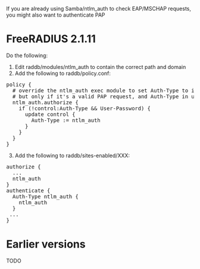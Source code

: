 If you are already using Samba/ntlm_auth to check EAP/MSCHAP requests, you might also want to authenticate PAP

# FreeRADIUS 2.1.11

Do the following:

1. Edit raddb/modules/ntlm_auth to contain the correct path and domain
2. Add the following to raddb/policy.conf:
<pre>
policy {
  # override the ntlm_auth exec module to set Auth-Type to itself
  # but only if it's a valid PAP request, and Auth-Type in unset
  ntlm_auth.authorize {
    if (!control:Auth-Type && User-Password) {
      update control {
        Auth-Type := ntlm_auth
      }
    }
  }
}
</pre>
3. Add the following to raddb/sites-enabled/XXX:
<pre>
authorize {
  ...
  ntlm_auth
}
authenticate {
  Auth-Type ntlm_auth {
    ntlm_auth
  }
 ...
}
</pre>

# Earlier versions

TODO